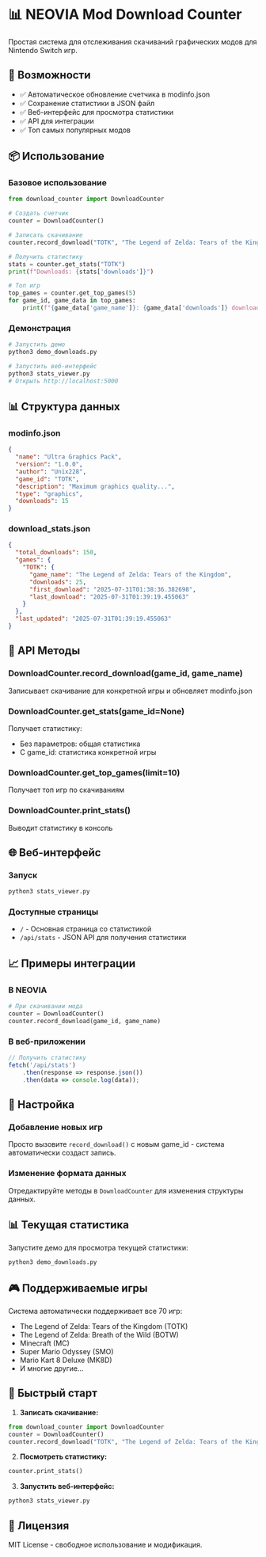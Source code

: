 # 📊 NEOVIA Mod Download Counter

Простая система для отслеживания скачиваний графических модов для Nintendo Switch игр.

## 🚀 Возможности

- ✅ Автоматическое обновление счетчика в modinfo.json
- ✅ Сохранение статистики в JSON файл
- ✅ Веб-интерфейс для просмотра статистики
- ✅ API для интеграции
- ✅ Топ самых популярных модов

## 📦 Использование

### Базовое использование

```python
from download_counter import DownloadCounter

# Создать счетчик
counter = DownloadCounter()

# Записать скачивание
counter.record_download("TOTK", "The Legend of Zelda: Tears of the Kingdom")

# Получить статистику
stats = counter.get_stats("TOTK")
print(f"Downloads: {stats['downloads']}")

# Топ игр
top_games = counter.get_top_games(5)
for game_id, game_data in top_games:
    print(f"{game_data['game_name']}: {game_data['downloads']} downloads")
```

### Демонстрация

```bash
# Запустить демо
python3 demo_downloads.py

# Запустить веб-интерфейс
python3 stats_viewer.py
# Открыть http://localhost:5000
```

## 📊 Структура данных

### modinfo.json
```json
{
  "name": "Ultra Graphics Pack",
  "version": "1.0.0",
  "author": "Unix228",
  "game_id": "TOTK",
  "description": "Maximum graphics quality...",
  "type": "graphics",
  "downloads": 15
}
```

### download_stats.json
```json
{
  "total_downloads": 150,
  "games": {
    "TOTK": {
      "game_name": "The Legend of Zelda: Tears of the Kingdom",
      "downloads": 25,
      "first_download": "2025-07-31T01:38:36.382698",
      "last_download": "2025-07-31T01:39:19.455063"
    }
  },
  "last_updated": "2025-07-31T01:39:19.455063"
}
```

## 🎯 API Методы

### DownloadCounter.record_download(game_id, game_name)
Записывает скачивание для конкретной игры и обновляет modinfo.json

### DownloadCounter.get_stats(game_id=None)
Получает статистику:
- Без параметров: общая статистика
- С game_id: статистика конкретной игры

### DownloadCounter.get_top_games(limit=10)
Получает топ игр по скачиваниям

### DownloadCounter.print_stats()
Выводит статистику в консоль

## 🌐 Веб-интерфейс

### Запуск
```bash
python3 stats_viewer.py
```

### Доступные страницы
- `/` - Основная страница со статистикой
- `/api/stats` - JSON API для получения статистики

## 📈 Примеры интеграции

### В NEOVIA
```python
# При скачивании мода
counter = DownloadCounter()
counter.record_download(game_id, game_name)
```

### В веб-приложении
```javascript
// Получить статистику
fetch('/api/stats')
    .then(response => response.json())
    .then(data => console.log(data));
```

## 🔧 Настройка

### Добавление новых игр
Просто вызовите `record_download()` с новым game_id - система автоматически создаст запись.

### Изменение формата данных
Отредактируйте методы в `DownloadCounter` для изменения структуры данных.

## 📊 Текущая статистика

Запустите демо для просмотра текущей статистики:
```bash
python3 demo_downloads.py
```

## 🎮 Поддерживаемые игры

Система автоматически поддерживает все 70 игр:
- The Legend of Zelda: Tears of the Kingdom (TOTK)
- The Legend of Zelda: Breath of the Wild (BOTW)
- Minecraft (MC)
- Super Mario Odyssey (SMO)
- Mario Kart 8 Deluxe (MK8D)
- И многие другие...

## 🚀 Быстрый старт

1. **Записать скачивание:**
```python
from download_counter import DownloadCounter
counter = DownloadCounter()
counter.record_download("TOTK", "The Legend of Zelda: Tears of the Kingdom")
```

2. **Посмотреть статистику:**
```python
counter.print_stats()
```

3. **Запустить веб-интерфейс:**
```bash
python3 stats_viewer.py
```

## 📝 Лицензия

MIT License - свободное использование и модификация.